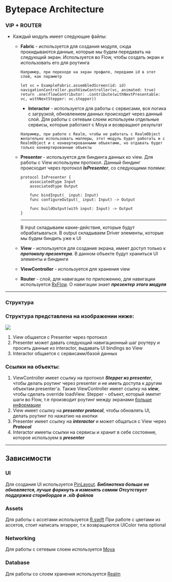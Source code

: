 # Bytepace Architecture

### VIP + ROUTER

- Каждый модуль имеет следующие файлы:

    - **Fabric** - используется для создания модуля, сюда прокидываются данные, которые мы будем передавать на следующий экран. Используется во Flow, чтобы создать экран и использовать его для роутинга
        ```
        Например, при переходе на экран профиля, передаем id в этот слой, как параметр
        ```
        ```
        let vc = ExampleFabric.assembledScreen(id: id)
        navigationController.pushViewController(vc, animated: true)
        return .one(flowContributor: .contribute(withNextPresentable: vc, withNextStepper: vc.stepper))
        ```
        
        - **Interactor** - используется для работы с сервисами, вся логика с загрузкой, обновлением данных происходит через данный слой. 
            Для работы с сетевым слоем используем отдельные сервисы, которые работают с Moya и возвращают результат 
        ```
        Например, при работе с Realm, чтобы не работать с RealmObject желательно использовать мапперы, этот модуль будет работать и с RealmObject и с конвертированными объектами, но отдавать будет только конвертированные объекты
        ```
        
    - **Presenter** - используется для биндинга данных ко view. Для работы с View используем протокол. Данный биндинг происходит через протокол ***IsPresenter***, со следующими полями:
        ```
        protocol IsPresenter {
            associatedtype Input
            associatedtype Output

            func bindInput(_ input: Input)
            func configureOutput(_ input: Input) -> Output

            func buildOutput(with input: Input) -> Output
        }
        ```
        ***
        В input складываем какие-действия, которые будут обрабатываться. В output складываем Driver элементы, которые мы будем биндить уже к UI
        
    - **View** - используется для создания экрана, имеет доступ только к ***протоколу презентера***. В данном объекте будут храниться UI элементы и биндинги
    
    - **ViewController** - используется для хранения view
    
    - **Router** - слой, для навигации по приложению, для навигации используется [RxFlow](https://github.com/RxSwiftCommunity/RxFlow). О навигации знает ***презентер этого модуля***
---
### Структура

### Структура представлена на изображении ниже:
![](https://miro.medium.com/max/2862/1*-Mfew6qvLQ-t-DSOkY23Aw.png)
1. View общается с Presenter через протокол
2. Presenter может давать следующий навигационный шаг роутеру и просить данные из interactor, выдавать UI bindings во View
3. Interactor общается с сервисами/базой данных

### Ссылки на объекты:
1. ViewController имеет ссылку на протокол ***Stepper из presenter***, чтобы делать роутинг через presenter и не иметь доступа к другим объектам presenter'а. Также ViewController имеет ссылку на ***view***, чтобы сделать override loadView. 
Stepper - объект, который эмитит шаги во Flow, т.е производит роутинг между экранами [больше информации](https://github.com/RxSwiftCommunity/RxFlow)
2. View имеет ссылку на ***presenter protocol***, чтобы обновлять UI, делать роутинг по нажатию на кнопки
3. Presenter имеет ссылку на ***interactor*** и может общаться с View через ***Protocol***
4. Interactor имееты ссылки на сервисы и хранит в себе состояние, которое используем в ***presenter***

---

## Зависимости


### UI

Для создания UI используется [PinLayout](https://github.com/layoutBox/PinLayout). 
***Библиотека больше не обновляется, лучше форкнуть и изменять самим***
***Отсутствует поддержка сторибордов и .xib файлов***


### Assets

Для работы с ассетами используется [R.swift](https://github.com/mac-cain13/R.swift)
При работе с цветами из ассетов, стоит написать wrapper, т.к возвращаются UIColor типа optional


### Networking

Для работы с сетевым слоем используется [Moya](https://github.com/Moya/Moya)


### Database

Для работы со слоем хранения используется [Realm](https://realm.io/docs/swift/latest)
